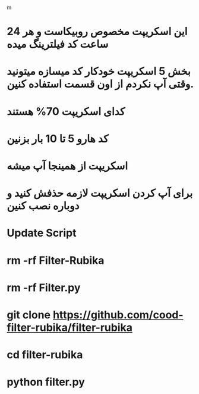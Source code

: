m
# این اسکریپت مخصوص روبیکاست و هر 24 ساعت کد فیلترینگ میده
# بخش 5 اسکریپت خودکار کد میسازه میتونید وقتی آپ نکردم از اون قسمت استفاده کنین.
# کدای اسکریپت 70% هستند 
# کد هارو 5 تا 10 بار بزنین
# اسکریپت از همینجا آپ میشه
# برای آپ کردن اسکریپت لازمه حذفش کنید و دوباره نصب کنین




# Update Script

# rm -rf Filter-Rubika

# rm -rf Filter.py

# git clone https://github.com/cood-filter-rubika/filter-rubika

# cd filter-rubika

# python filter.py
